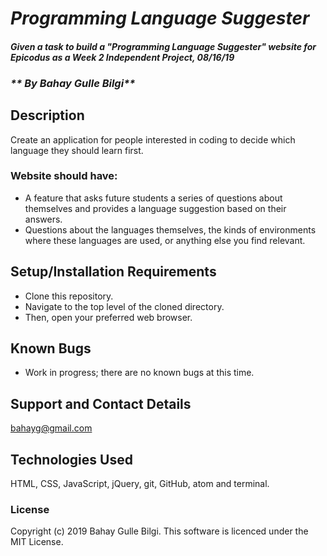 # _Programming Language Suggester_

#### _Given a task to build a "Programming Language Suggester" website for Epicodus as a Week 2 Independent Project, 08/16/19_
### _** By Bahay Gulle Bilgi**_

## Description

Create an application for people interested in coding to decide which language they should learn first.
### Website should have:

- A feature that asks future students a series of questions about themselves and provides a language suggestion based on their answers.
- Questions about the languages themselves, the kinds of environments where these languages are used, or anything else you find relevant.

## Setup/Installation Requirements

* Clone this repository.
* Navigate to the top level of the cloned directory.
* Then, open your preferred web browser.

## Known Bugs

* Work in progress; there are no known bugs at this time.

## Support and Contact Details

bahayg@gmail.com

## Technologies Used

HTML, CSS, JavaScript, jQuery, git, GitHub, atom and terminal.      

### License

Copyright (c) 2019 Bahay Gulle Bilgi.
This software is licenced under the MIT License.
